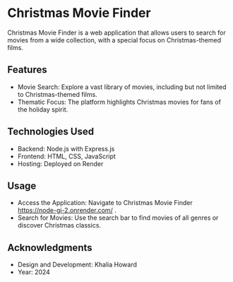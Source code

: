 # Christmas Movie Finder
Christmas Movie Finder is a web application that allows users to search for movies from a wide collection, with a special focus on Christmas-themed films.

## Features
- Movie Search: Explore a vast library of movies, including but not limited to Christmas-themed films.
- Thematic Focus: The platform highlights Christmas movies for fans of the holiday spirit.

## Technologies Used
- Backend: Node.js with Express.js
- Frontend: HTML, CSS, JavaScript
- Hosting: Deployed on Render

## Usage
- Access the Application: Navigate to Christmas Movie Finder https://node-gi-2.onrender.com/ .
- Search for Movies: Use the search bar to find movies of all genres or discover Christmas classics.


## Acknowledgments
- Design and Development: Khalia Howard
- Year: 2024
